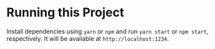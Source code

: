 # Running this Project

Install dependencies using `yarn` or `npm` and run `yarn start` or `npm start`, respectively. It will be available at `http://localhost:1234`.
